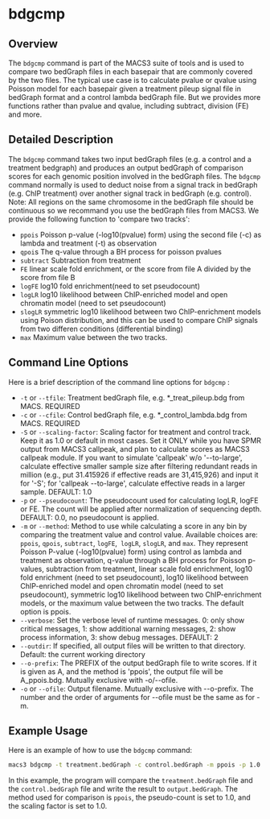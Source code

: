 # bdgcmp

## Overview
The `bdgcmp` command is part of the MACS3 suite of tools and is used
to compare two bedGraph files in each basepair that are commonly
covered by the two files. The typical use case is to calculate pvalue
or qvalue using Poisson model for each basepair given a treatment
pileup signal file in bedGraph format and a control lambda bedGraph
file. But we provides more functions rather than pvalue and qvalue,
including subtract, division (FE) and more.

## Detailed Description

The `bdgcmp` command takes two input bedGraph files (e.g. a control
and a treatment bedgraph) and produces an output bedGraph of
comparison scores for each genomic position involved in the bedGraph
files. The `bdgcmp` command normally is used to deduct noise from a
signal track in bedGraph (e.g. ChIP treatment) over another signal
track in bedGraph (e.g. control). Note: All regions on the same
chromosome in the bedGraph file should be continuous so we recommand
you use the bedGraph files from MACS3. We provide the following
function to 'compare two tracks':

- `ppois` Poisson p-value (-log10(pvalue) form) using the second file
  (-c) as lambda and treatment (-t) as observation
- `qpoi`s The q-value through a BH process for poisson pvalues
- `subtract` Subtraction from treatment
- `FE` linear scale fold enrichment, or the score from file A divided
  by the score from file B
- `logFE` log10 fold enrichment(need to set pseudocount)
- `logLR` log10 likelihood between ChIP-enriched model and open
  chromatin model (need to set pseudocount)
- `slogLR` symmetric log10 likelihood between two ChIP-enrichment
  models using Poison distribution, and this can be used to compare
  ChIP signals from two differen conditions (differential binding)
- `max` Maximum value between the two tracks.

## Command Line Options

Here is a brief description of the command line options for `bdgcmp` :

- `-t` or `--tfile`: Treatment bedGraph file, e.g. *_treat_pileup.bdg
  from MACS. REQUIRED
- `-c` or `--cfile`: Control bedGraph file, e.g. *_control_lambda.bdg
  from MACS. REQUIRED
- `-S` or `--scaling-factor`: Scaling factor for treatment and control
  track. Keep it as 1.0 or default in most cases. Set it ONLY while
  you have SPMR output from MACS3 callpeak, and plan to calculate
  scores as MACS3 callpeak module. If you want to simulate 'callpeak'
  w/o '--to-large', calculate effective smaller sample size after
  filtering redundant reads in million (e.g., put 31.415926 if
  effective reads are 31,415,926) and input it for '-S'; for 'callpeak
  --to-large', calculate effective reads in a larger sample. DEFAULT:
  1.0
- `-p` or `--pseudocount`: The pseudocount used for calculating logLR,
  logFE or FE. The count will be applied after normalization of
  sequencing depth. DEFAULT: 0.0, no pseudocount is applied.
- `-m` or `--method`: Method to use while calculating a score in any
  bin by comparing the treatment value and control value. Available
  choices are: `ppois`, `qpois`, `subtract`, `logFE`,` logLR`,
  `slogLR`, and `max`. They represent Poisson P-value (-log10(pvalue)
  form) using control as lambda and treatment as observation, q-value
  through a BH process for Poisson p-values, subtraction from
  treatment, linear scale fold enrichment, log10 fold enrichment (need
  to set pseudocount), log10 likelihood between ChIP-enriched model
  and open chromatin model (need to set pseudocount), symmetric log10
  likelihood between two ChIP-enrichment models, or the maximum value
  between the two tracks. The default option is ppois.
- `--verbose`: Set the verbose level of runtime messages. 0: only show
  critical messages, 1: show additional warning messages, 2: show
  process information, 3: show debug messages. DEFAULT: 2
- `--outdir`: If specified, all output files will be written to that
  directory. Default: the current working directory
- `--o-prefix`: The PREFIX of the output bedGraph file to write
  scores. If it is given as A, and the method is 'ppois', the output
  file will be A_ppois.bdg. Mutually exclusive with -o/--ofile.
- `-o` or `--ofile`: Output filename. Mutually exclusive with
  --o-prefix. The number and the order of arguments for --ofile must
  be the same as for -m.

## Example Usage

Here is an example of how to use the `bdgcmp` command:

```bash
macs3 bdgcmp -t treatment.bedGraph -c control.bedGraph -m ppois -p 1.0 -S 1.0 -o output.bedGraph
```

In this example, the program will compare the `treatment.bedGraph`
file and the `control.bedGraph` file and write the result to
`output.bedGraph`. The method used for comparison is `ppois`, the
pseudo-count is set to 1.0, and the scaling factor is set to 1.0.
